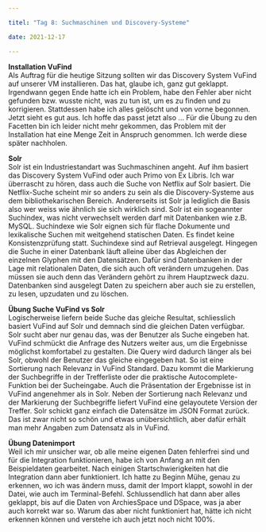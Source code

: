 ```yaml
---

titel: "Tag 8: Suchmaschinen und Discovery-Systeme"

date: 2021-12-17

---
```

**Installation VuFind** <br>
Als Auftrag für die heutige Sitzung sollten wir das Discovery System VuFind auf unserer VM installieren. Das hat, glaube ich, ganz gut geklappt. Irgendwann gegen Ende hatte ich ein Problem, habe den Fehler aber nicht gefunden bzw. wusste nicht, was zu tun ist, um es zu finden und zu korrigieren. Stattdessen habe ich alles gelöscht und von vorne begonnen. Jetzt sieht es gut aus. Ich hoffe das passt jetzt also … Für die Übung zu den Facetten bin ich leider nicht mehr gekommen, das Problem mit der Installation hat eine Menge Zeit in Anspruch genommen. Ich werde diese später nachholen. 

**Solr** <br>
Solr ist ein Industriestandart was Suchmaschinen angeht. Auf ihm basiert das Discovery System VuFind oder auch Primo von Ex Libris. Ich war überrascht zu hören, dass auch die Suche von Netflix auf Solr basiert. Die Netflix-Suche scheint mir so anders zu sein als die Discovery-Systeme aus dem bibliothekarischen Bereich. Andererseits ist Solr ja lediglich die Basis also wer weiss wie ähnlich sie sich wirklich sind.  Solr ist ein sogeannter Suchindex, was nicht verwechselt werden darf mit Datenbanken wie z.B. MySQL. Suchindexe wie Solr eignen sich für flache Dokumente und lexikalische Suchen mit weitgehend statischen Daten. Es findet keine Konsistenzprüfung statt. Suchindexe sind auf Retrieval ausgelegt. Hingegen die Suche in einer Datenbank läuft alleine über das Abgleichen der einzelnen Glyphen mit den Datensätzen. Dafür sind Datenbanken in der Lage mit relationalen Daten, die sich auch oft verändern umzugehen. Das müssen sie auch denn das Verändern gehört zu ihrem Hauptzweck dazu. Datenbanken sind ausgelegt Daten zu speichern aber auch sie zu erstellen, zu lesen, upzudaten und zu löschen. 

**Übung Suche VuFind vs Solr** <br>
Logischerweise liefern beide Suche das gleiche Resultat, schliesslich basiert VuFind auf Solr und demnach sind die gleichen Daten verfügbar. Solr sucht aber nur genau das, was der Benutzer als Suche eingeben hat. VuFind schmückt die Anfrage des Nutzers weiter aus, um die Ergebnisse möglichst komfortabel zu gestalten. Die Query wird dadurch länger als bei Solr, obwohl der Benutzer das gleiche eingegeben hat. So ist eine Sortierung nach Relevanz in VuFind Standard. Dazu kommt die Markierung der Suchbegriffe in der Trefferliste oder die praktische Autocomplete-Funktion bei der Sucheingabe. Auch die Präsentation der Ergebnisse ist in VuFind angenehmer als in Solr. Neben der Sortierung nach Relevanz und der Markierung der Suchbegriffe liefert VuFind eine gelayoutete Version der Treffer. Solr schickt ganz einfach die Datensätze im JSON Format zurück. Das ist zwar nicht so schön und etwas unübersichtlich, aber dafür erhält man mehr Angaben zum Datensatz als in VuFind.

**Übung Datenimport** <br>
Weil ich mir unsicher war, ob alle meine eigenen Daten fehlerfrei sind und für die Integration funktionieren, habe ich von Anfang an mit den Beispieldaten gearbeitet. Nach einigen Startschwierigkeiten hat die Integration dann aber funktioniert. Ich hatte zu Beginn Mühe, genau zu erkennen, wo ich was ändern muss, damit der Import klappt, sowohl in der Datei, wie auch im Terminal-Befehl. Schlussendlich hat dann aber alles geklappt, bis auf die Daten von ArchiesSpace und DSpace, was ja aber auch korrekt war so. Warum das aber nicht funktioniert hat, hätte ich nicht erkennen können und verstehe ich auch jetzt noch nicht 100%. 

